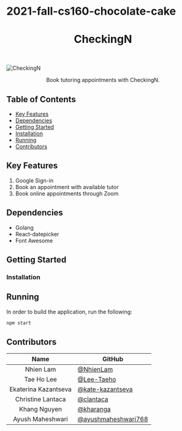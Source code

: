 # 2021-fall-cs160-chocolate-cake

<h1 align="center"> CheckingN </h1><br>

![CheckingN](https://user-images.githubusercontent.com/60446185/144513345-67246f9a-1ad9-45b5-b729-93af535b28be.png)
<p align="center"> Book tutoring appointments with CheckingN. </p>

## Table of Contents

- [Key Features](#key-features)
- [Dependencies](#dependencies)
- [Getting Started](#getting-started)
- [Installation](#installation)
- [Running](#running)
- [Contributors](#contributors)

## Key Features
1. Google Sign-in
2. Book an appointment with available tutor
3. Book online appointments through Zoom

## Dependencies
- Golang
- React-datepicker
- Font Awesome

## Getting Started
### Installation

## Running
In order to build the application, run the following:

```bash
npm start
```

## Contributors

| Name                  | GitHub                                                        
|:---------------------:|----------------------------------------------------------------
| Nhien Lam             | [@NhienLam](https://github.com/NhienLam)
| Tae Ho Lee            | [@Lee-Taeho](https://github.com/Lee-Taeho)
| Ekaterina Kazantseva  | [@kate-kazantseva](https://github.com/kate-kazantseva)
| Christine Lantaca     | [@clantaca](https://github.com/clantaca)
| Khang Nguyen          | [@kharanga](https://github.com/kharanga)
| Ayush Maheshwari      | [@ayushmaheshwari768](https://github.com/ayushmaheshwari768)

